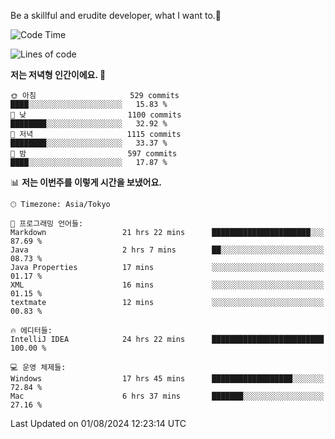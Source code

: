 Be a skillful and erudite developer, what I want to.👶

<!--START_SECTION:waka-->
![Code Time](http://img.shields.io/badge/Code%20Time-1%2C111%20hrs%2031%20mins-blue)

![Lines of code](https://img.shields.io/badge/%EC%A0%80%EB%8A%94%20%EC%97%AC%ED%83%9C%EA%B9%8C%EC%A7%80%20-2.7%20million%20%EC%A4%84%EC%9D%98%20%EC%BD%94%EB%93%9C%EB%A5%BC%20%EC%9E%91%EC%84%B1%ED%96%88%EC%96%B4%EC%9A%94.-blue)

**저는 저녁형 인간이에요. 🦉** 

```text
🌞 아침                     529 commits         ████░░░░░░░░░░░░░░░░░░░░░   15.83 % 
🌆 낮　                     1100 commits        ████████░░░░░░░░░░░░░░░░░   32.92 % 
🌃 저녁                     1115 commits        ████████░░░░░░░░░░░░░░░░░   33.37 % 
🌙 밤　                     597 commits         ████░░░░░░░░░░░░░░░░░░░░░   17.87 % 
```


📊 **저는 이번주를 이렇게 시간을 보냈어요.** 

```text
🕑︎ Timezone: Asia/Tokyo

💬 프로그래밍 언어들: 
Markdown                 21 hrs 22 mins      ██████████████████████░░░   87.69 % 
Java                     2 hrs 7 mins        ██░░░░░░░░░░░░░░░░░░░░░░░   08.73 % 
Java Properties          17 mins             ░░░░░░░░░░░░░░░░░░░░░░░░░   01.17 % 
XML                      16 mins             ░░░░░░░░░░░░░░░░░░░░░░░░░   01.15 % 
textmate                 12 mins             ░░░░░░░░░░░░░░░░░░░░░░░░░   00.83 % 

🔥 에디터들: 
IntelliJ IDEA            24 hrs 22 mins      █████████████████████████   100.00 % 

💻 운영 체제들: 
Windows                  17 hrs 45 mins      ██████████████████░░░░░░░   72.84 % 
Mac                      6 hrs 37 mins       ███████░░░░░░░░░░░░░░░░░░   27.16 % 
```


 Last Updated on 01/08/2024 12:23:14 UTC
<!--END_SECTION:waka-->

